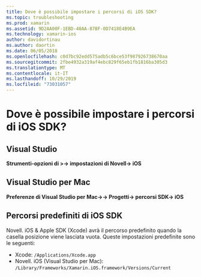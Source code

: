 ```yaml
---
title: Dove è possibile impostare i percorsi di iOS SDK?
ms.topic: troubleshooting
ms.prod: xamarin
ms.assetid: 9D2AA00F-1EBD-40AA-87BF-0D7418E4B9EA
ms.technology: xamarin-ios
author: davidortinau
ms.author: daortin
ms.date: 06/05/2018
ms.openlocfilehash: c0d7bc92edd575adb5c6bce53f987926738670aa
ms.sourcegitcommit: 2fbe4932a319af4ebc829f65eb1fb1816ba305d3
ms.translationtype: MT
ms.contentlocale: it-IT
ms.lasthandoff: 10/29/2019
ms.locfileid: "73031057"
---
```

# <a name="where-can-i-set-my-ios-sdk-locations"></a>Dove è possibile impostare i percorsi di iOS SDK?

## <a name="visual-studio"></a>Visual Studio

**Strumenti-opzioni di >-> impostazioni di Novell-> iOS**

## <a name="visual-studio-for-mac"></a>Visual Studio per Mac

**Preferenze di Visual Studio per Mac->-> Progetti-> percorsi SDK-> iOS**

## <a name="default-ios-sdk-paths"></a>Percorsi predefiniti di iOS SDK

Novell. iOS & Apple SDK (Xcode) avrà il percorso predefinito quando la casella posizione viene lasciata vuota. Queste impostazioni predefinite sono le seguenti:

- Xcode: `/Applications/Xcode.app`
- Novell. iOS (Visual Studio per Mac): `/Library/Frameworks/Xamarin.iOS.framework/Versions/Current`
